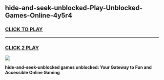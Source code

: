 
## hide-and-seek-unblocked-Play-Unblocked-Games-Online-4y5r4
<h3>
<a href="https://premium76.site?title=hide-and-seek-unblocked&ref=25A">CLICK TO PLAY</a></h3>
<hr>

<h3>
<a href="https://premium76.site?title=hide-and-seek-unblocked&ref=25A">CLICK 2 PLAY</a>
  
</h3>

<a href="https://premium76.site?title=hide-and-seek-unblocked&ref=25A"><img src="https://clearcache.store/games.png"></a>


**hide-and-seek-unblocked games unblocked: Your Gateway to Fun and Accessible Online Gaming**
